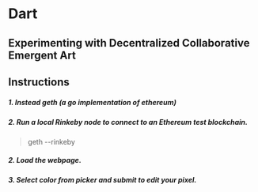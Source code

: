 # Dart
## Experimenting with Decentralized Collaborative Emergent Art



## Instructions
##### 1. Instead geth (a go implementation of ethereum)
##### 2. Run a local Rinkeby node to connect to an Ethereum test blockchain.
> geth --rinkeby

##### 2. Load the webpage.
##### 3. Select color from picker and submit to edit your pixel.

